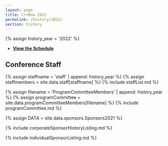 ```yaml
---
layout: page
title: C++Now 2022
permalink: /history/2022/
section: history
---
```


{% assign history_year = '2022' %}


* **[View the Schedule](/history/2022/schedule/)**

## Conference Staff

{% assign staffname = 'staff' | append: history_year %}
{% assign staffmembers = site.data.staff[staffname] %}
{% include staffList.md %}

{% assign filename = 'ProgramCommitteeMembers' | append: history_year %}
{% assign programCommittee = site.data.programCommitteeMembers[filename] %}
{% include programCommittee.md %}


{% assign DATA = site.data.sponsors.Sponsors2021 %}

{% include corporateSponsorHistoryListing.md %}

{% include individualSponsorListing.md %}
